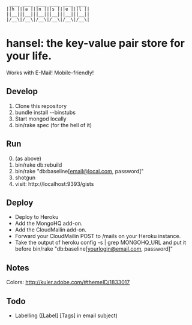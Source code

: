      ____ ____ ____ ____ ____ ____
    ||h |||a |||n |||s |||e |||l ||
    ||__|||__|||__|||__|||__|||__||
    |/__\|/__\|/__\|/__\|/__\|/__\|

hansel: the key-value pair store for your life.
===============================================

Works with E-Mail! Mobile-friendly!

Develop
-------
1. Clone this repository
2. bundle install --binstubs
3. Start mongod locally
4. bin/rake spec (for the hell of it)

Run
---
0. (as above)
1. bin/rake db:rebuild
2. bin/rake "db:baseline\[email@local.com, password\]"
3. shotgun
4. visit: http://localhost:9393/gists

Deploy
------
- Deploy to Heroku
- Add the MongoHQ add-on.
- Add the CloudMailin add-on.
- Forward your CloudMailin POST to /mails on your Heroku instance.
- Take the output of heroku config -s | grep MONGOHQ_URL
  and put it before bin/rake "db:baseline[yourlogin@email.com, password]"



Notes
-----
Colors: http://kuler.adobe.com/#themeID/1833017

Todo
----
- Labelling ([Label] [Tags] in email subject)
